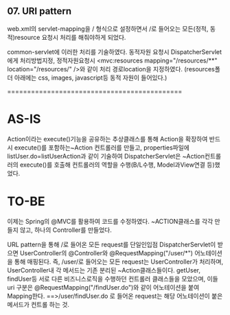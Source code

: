 ## 07. URI pattern

web.xml의 servlet-mapping을 / 형식으로 설정하면서
/로 들어오는 모든(정적, 동적)resource 요청시 처리를 해줘야하게 되었다.

common-servlet에 이러한 처리를 기술하였다.
동적자원 요청시 DispatcherServlet에게 처리방법지정,
정적자원요청시 <mvc:resources mapping="/resources/**" location="/resources/" />와 같이 처리 경로location을 지정하였다.
(resources폴더 아래에는 css, images, javascript등 동적 자원이 들어있다.)

============================================
# AS-IS
Action이라는 execute()기능을 공유하는 추상클래스를 통해
Action을 확장하여 반드시 execute()를 포함하는~Action 컨트롤러를 만들고,
properties파일에 listUser.do=listUserAction과 같이 기술하여 
DispatcherServlet은 ~Action컨트롤러의 execute()를 호출해 컨트롤러의 역할을 수행(B/L수행, Model과View연결 등)했었다. 

# TO-BE
이제는 Spring의 @MVC를 활용하여 코드를 수정하였다.
~ACTION클래스를 각각 만들지 않고, 하나의 Controller를 만들었다.

URL pattern을 통해 /로 들어온 모든 request를 단일인입점 DispatcherServlet이 받으면
UserController의 @Controller와 @RequestMapping("/user/*") 어노테이션을 통해 매핑된다. 
즉, /user/로 들어오는 모든 request는 UserController가 처리하며, UserController내 각 메서드는 기존 분리된 ~Action클래스들이다.
getUser, findUser등 서로 다른 비즈니스로직을 수행하던 컨트롤러 클래스들을 모았으며, 
이들 uri 구분은 @RequestMapping("/findUser.do")와 같이 어노테이션을 붙여 Mapping한다.
==>/user/findUser.do 로 들어온 request는 해당 어노테이션이 붙은 메서드가 컨트롤 하는 것.
